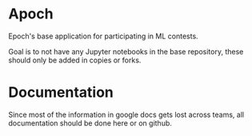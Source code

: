 # Apoch

Epoch's base application for participating in ML contests.

Goal is to not have any Jupyter notebooks in the base repository, these should only be added in copies or forks.


# Documentation

Since most of the information in google docs gets lost across teams, all documentation should be done here or on github.
